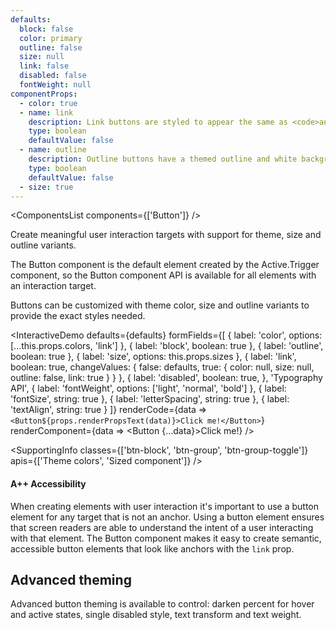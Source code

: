 ```yaml
---
defaults:
  block: false
  color: primary
  outline: false
  size: null
  link: false
  disabled: false
  fontWeight: null
componentProps:
  - color: true
  - name: link
    description: Link buttons are styled to appear the same as <code>anchor</code> elements.
    type: boolean
    defaultValue: false
  - name: outline
    description: Outline buttons have a themed outline and white background appearance.
    type: boolean
    defaultValue: false
  - size: true
---
```

<ComponentsList components={['Button']} />

Create meaningful user interaction targets with support for theme, size and
outline variants.

The Button component is the default element created by the Active.Trigger
component, so the Button component API is available for all elements with an
interaction target.

Buttons can be customized with theme color, size and outline variants to provide
the exact styles needed.

<InteractiveDemo
  defaults={defaults}
  formFields={[
    { label: 'color', options: [...this.props.colors, 'link'] },
    { label: 'block', boolean: true },
    { label: 'outline', boolean: true },
    { label: 'size', options: this.props.sizes },
    {
      label: 'link',
      boolean: true,
      changeValues: {
        false: defaults,
        true: { color: null, size: null, outline: false, link: true }
      }
    },
    {
      label: 'disabled',
      boolean: true,
    },
    'Typography API',
    { label: 'fontWeight', options: ['light', 'normal', 'bold'] },
    { label: 'fontSize', string: true },
    { label: 'letterSpacing', string: true },
    { label: 'textAlign', string: true }
  ]}
  renderCode={data => `<Button${props.renderPropsText(data)}>Click me!</Button>`}
  renderComponent={data => <Button {...data}>Click me!</Button>}
/>

<SupportingInfo
  classes={['btn-block', 'btn-group', 'btn-group-toggle']}
  apis={['Theme colors', 'Sized component']}
/>

#### <Icon id="stars" /> A++ Accessibility

When creating elements with user interaction it's important to use a button
element for any target that is not an anchor. Using a button element ensures
that screen readers are able to understand the intent of a user interacting with
that element. The Button component makes it easy to create semantic, accessible
button elements that look like anchors with the `link` prop.

## Advanced theming

Advanced button theming is available to control: darken percent for hover and
active states, single disabled style, text transform and text weight.

<PropsTabs componentProps={componentProps} themeColors size />
